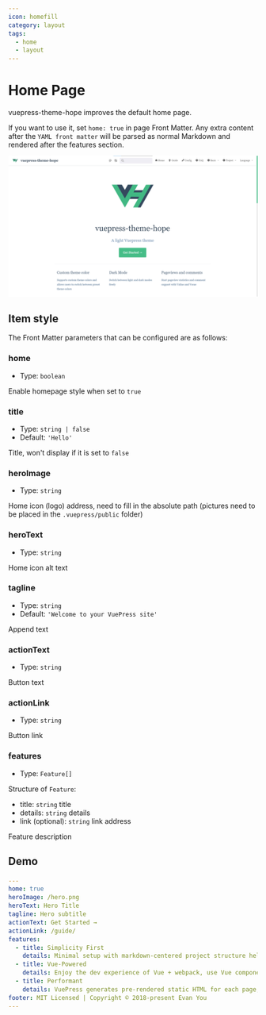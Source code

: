 ```yaml
---
icon: homefill
category: layout
tags:
  - home
  - layout
---
```


# Home Page

vuepress-theme-hope improves the default home page.

If you want to use it, set `home: true` in page Front Matter. Any extra content after the `YAML front matter` will be parsed as normal Markdown and rendered after the features section.

![Screenshot](./assets/home.png)

## Item style

The Front Matter parameters that can be configured are as follows:

### home

- Type: `boolean`

Enable homepage style when set to `true`

### title

- Type: `string | false`
- Default: `'Hello'`

Title, won't display if it is set to `false`

### heroImage

- Type: `string`

Home icon (logo) address, need to fill in the absolute path (pictures need to be placed in the `.vuepress/public` folder)

### heroText

- Type: `string`

Home icon alt text

### tagline

- Type: `string`
- Default: `'Welcome to your VuePress site'`

Append text

### actionText

- Type: `string`

Button text

### actionLink

- Type: `string`

Button link

### features

- Type: `Feature[]`

Structure of `Feature`:

- title: `string` title
- details: `string` details
- link (optional): `string` link address

Feature description

## Demo

```yaml
---
home: true
heroImage: /hero.png
heroText: Hero Title
tagline: Hero subtitle
actionText: Get Started →
actionLink: /guide/
features:
  - title: Simplicity First
    details: Minimal setup with markdown-centered project structure helps you focus on writing.
  - title: Vue-Powered
    details: Enjoy the dev experience of Vue + webpack, use Vue components in markdown, and develop custom themes with Vue.
  - title: Performant
    details: VuePress generates pre-rendered static HTML for each page, and runs as an SPA once a page is loaded.
footer: MIT Licensed | Copyright © 2018-present Evan You
---

```
